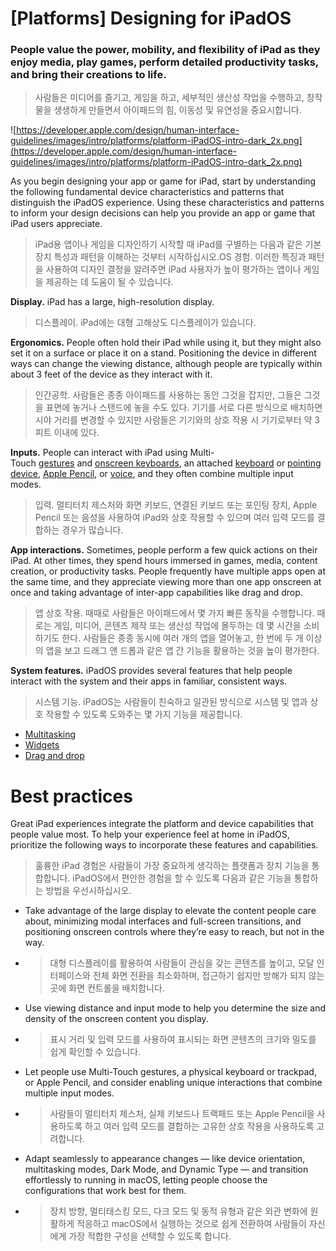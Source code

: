 # **[Platforms] Designing for iPadOS**

### People value the power, mobility, and flexibility of iPad as they enjoy media, play games, perform detailed productivity tasks, and bring their creations to life.
> 사람들은 미디어를 즐기고, 게임을 하고, 세부적인 생산성 작업을 수행하고, 창작물을 생생하게 만들면서 아이패드의 힘, 이동성 및 유연성을 중요시합니다.
>




![https://developer.apple.com/design/human-interface-guidelines/images/intro/platforms/platform-iPadOS-intro-dark_2x.png](https://developer.apple.com/design/human-interface-guidelines/images/intro/platforms/platform-iPadOS-intro-dark_2x.png)

As you begin designing your app or game for iPad, start by understanding the following fundamental device characteristics and patterns that distinguish the iPadOS experience. Using these characteristics and patterns to inform your design decisions can help you provide an app or game that iPad users appreciate.
> iPad용 앱이나 게임을 디자인하기 시작할 때 iPad를 구별하는 다음과 같은 기본 장치 특성과 패턴을 이해하는 것부터 시작하십시오.OS 경험. 이러한 특징과 패턴을 사용하여 디자인 결정을 알려주면 iPad 사용자가 높이 평가하는 앱이나 게임을 제공하는 데 도움이 될 수 있습니다.
>




**Display.** iPad has a large, high-resolution display.
> 디스플레이. iPad에는 대형 고해상도 디스플레이가 있습니다.
>




**Ergonomics.** People often hold their iPad while using it, but they might also set it on a surface or place it on a stand. Positioning the device in different ways can change the viewing distance, although people are typically within about 3 feet of the device as they interact with it.
> 인간공학. 사람들은 종종 아이패드를 사용하는 동안 그것을 잡지만, 그들은 그것을 표면에 놓거나 스탠드에 놓을 수도 있다. 기기를 서로 다른 방식으로 배치하면 시야 거리를 변경할 수 있지만 사람들은 기기와의 상호 작용 시 기기로부터 약 3피트 이내에 있다.
>




**Inputs.** People can interact with iPad using Multi-Touch [gestures](../inputs/touchscreen-gestures) and [onscreen keyboards](../components/selection-and-input/onscreen-keyboards), an attached [keyboard](../inputs/keyboards) or [pointing device](../inputs/pointing-devices), [Apple Pencil](../inputs/apple-pencil-and-scribble), or [voice](../technologies/siri/introduction), and they often combine multiple input modes.
> 입력. 멀티터치 제스처와 화면 키보드, 연결된 키보드 또는 포인팅 장치, Apple Pencil 또는 음성을 사용하여 iPad와 상호 작용할 수 있으며 여러 입력 모드를 결합하는 경우가 많습니다.
>




**App interactions.** Sometimes, people perform a few quick actions on their iPad. At other times, they spend hours immersed in games, media, content creation, or productivity tasks. People frequently have multiple apps open at the same time, and they appreciate viewing more than one app onscreen at once and taking advantage of inter-app capabilities like drag and drop.
> 앱 상호 작용. 때때로 사람들은 아이패드에서 몇 가지 빠른 동작을 수행합니다. 때로는 게임, 미디어, 콘텐츠 제작 또는 생산성 작업에 몰두하는 데 몇 시간을 소비하기도 한다. 사람들은 종종 동시에 여러 개의 앱을 열어놓고, 한 번에 두 개 이상의 앱을 보고 드래그 앤 드롭과 같은 앱 간 기능을 활용하는 것을 높이 평가한다.
>




**System features.** iPadOS provides several features that help people interact with the system and their apps in familiar, consistent ways.
> 시스템 기능. iPadOS는 사람들이 친숙하고 일관된 방식으로 시스템 및 앱과 상호 작용할 수 있도록 도와주는 몇 가지 기능을 제공합니다.
>




- [Multitasking](../patterns/multitasking)
- [Widgets](../components/system-experiences/widgets)
- [Drag and drop](../patterns/drag-and-drop)


# **Best practices**

Great iPad experiences integrate the platform and device capabilities that people value most. To help your experience feel at home in iPadOS, prioritize the following ways to incorporate these features and capabilities.
> 훌륭한 iPad 경험은 사람들이 가장 중요하게 생각하는 플랫폼과 장치 기능을 통합합니다. iPadOS에서 편안한 경험을 할 수 있도록 다음과 같은 기능을 통합하는 방법을 우선시하십시오.
>




- Take advantage of the large display to elevate the content people care about, minimizing modal interfaces and full-screen transitions, and positioning onscreen controls where they’re easy to reach, but not in the way.
- >  대형 디스플레이를 활용하여 사람들이 관심을 갖는 콘텐츠를 높이고, 모달 인터페이스와 전체 화면 전환을 최소화하며, 접근하기 쉽지만 방해가 되지 않는 곳에 화면 컨트롤을 배치합니다.

- Use viewing distance and input mode to help you determine the size and density of the onscreen content you display.
- >  표시 거리 및 입력 모드를 사용하여 표시되는 화면 콘텐츠의 크기와 밀도를 쉽게 확인할 수 있습니다.

- Let people use Multi-Touch gestures, a physical keyboard or trackpad, or Apple Pencil, and consider enabling unique interactions that combine multiple input modes.
- >  사람들이 멀티터치 제스처, 실제 키보드나 트랙패드 또는 Apple Pencil을 사용하도록 하고 여러 입력 모드를 결합하는 고유한 상호 작용을 사용하도록 고려합니다.

- Adapt seamlessly to appearance changes — like device orientation, multitasking modes, Dark Mode, and Dynamic Type — and transition effortlessly to running in macOS, letting people choose the configurations that work best for them.
- >  장치 방향, 멀티태스킹 모드, 다크 모드 및 동적 유형과 같은 외관 변화에 원활하게 적응하고 macOS에서 실행하는 것으로 쉽게 전환하여 사람들이 자신에게 가장 적합한 구성을 선택할 수 있도록 합니다.

